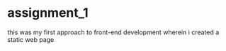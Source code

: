 # assignment_1
this was my first approach to front-end development wherein i created a static web page
